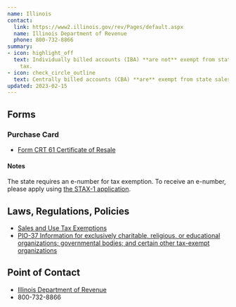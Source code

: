 ```yaml
---
name: Illinois
contact:
  link: https://www2.illinois.gov/rev/Pages/default.aspx
  name: Illinois Department of Revenue
  phone: 800-732-8866
summary:
- icon: highlight_off
  text: Individually billed accounts (IBA) **are not** exempt from state sales
    tax.
- icon: check_circle_outline
  text: Centrally billed accounts (CBA) **are** exempt from state sales tax.
updated: 2023-02-15
---
```


## Forms

### Purchase Card

* [Form CRT 61 Certificate of Resale](https://tax.illinois.gov/forms/sales/salesandusetax.html)

#### Notes

The state requires an e-number for tax exemption. To receive an e-number, please apply using [the STAX-1 application](https://tax.illinois.gov/forms/reg/stax-1.html).

## Laws, Regulations, Policies

* [Sales and Use Tax Exemptions](https://tax.illinois.gov/research/taxinformation/sales/rot.html)
* [PIO-37 Information for exclusively charitable, religious, or educational organizations; governmental bodies; and certain other tax-exempt organizations](https://tax.illinois.gov/research/publications/pio-37.html)

## Point of Contact
- [Illinois Department of Revenue](https://www2.illinois.gov/rev/Pages/default.aspx)
- 800-732-8866